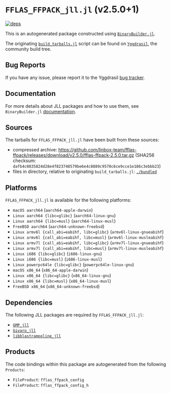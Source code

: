 # `FFLAS_FFPACK_jll.jl` (v2.5.0+1)

[![deps](https://juliahub.com/docs/FFLAS_FFPACK_jll/deps.svg)](https://juliahub.com/ui/Packages/General/FFLAS_FFPACK_jll/)

This is an autogenerated package constructed using [`BinaryBuilder.jl`](https://github.com/JuliaPackaging/BinaryBuilder.jl).

The originating [`build_tarballs.jl`](https://github.com/JuliaPackaging/Yggdrasil/blob/afb5d86d98a2662b450074ab3e6a2e15e5bb3ce2/F/FFLAS_FFPACK/build_tarballs.jl) script can be found on [`Yggdrasil`](https://github.com/JuliaPackaging/Yggdrasil/), the community build tree.

## Bug Reports

If you have any issue, please report it to the Yggdrasil [bug tracker](https://github.com/JuliaPackaging/Yggdrasil/issues).

## Documentation

For more details about JLL packages and how to use them, see `BinaryBuilder.jl` [documentation](https://docs.binarybuilder.org/stable/jll/).

## Sources

The tarballs for `FFLAS_FFPACK_jll.jl` have been built from these sources:

* compressed archive: https://github.com/linbox-team/fflas-ffpack/releases/download/v2.5.0/fflas-ffpack-2.5.0.tar.gz (SHA256 checksum: `dafb4c0835824d28e4f823748579be6e4c8889c9570c6ce9cce1e186c3ebbb23`)
* files in directory, relative to originating `build_tarballs.jl`: [`./bundled`](https://github.com/JuliaPackaging/Yggdrasil/tree/afb5d86d98a2662b450074ab3e6a2e15e5bb3ce2/F/FFLAS_FFPACK/bundled)

## Platforms

`FFLAS_FFPACK_jll.jl` is available for the following platforms:

* `macOS aarch64` (`aarch64-apple-darwin`)
* `Linux aarch64 {libc=glibc}` (`aarch64-linux-gnu`)
* `Linux aarch64 {libc=musl}` (`aarch64-linux-musl`)
* `FreeBSD aarch64` (`aarch64-unknown-freebsd`)
* `Linux armv6l {call_abi=eabihf, libc=glibc}` (`armv6l-linux-gnueabihf`)
* `Linux armv6l {call_abi=eabihf, libc=musl}` (`armv6l-linux-musleabihf`)
* `Linux armv7l {call_abi=eabihf, libc=glibc}` (`armv7l-linux-gnueabihf`)
* `Linux armv7l {call_abi=eabihf, libc=musl}` (`armv7l-linux-musleabihf`)
* `Linux i686 {libc=glibc}` (`i686-linux-gnu`)
* `Linux i686 {libc=musl}` (`i686-linux-musl`)
* `Linux powerpc64le {libc=glibc}` (`powerpc64le-linux-gnu`)
* `macOS x86_64` (`x86_64-apple-darwin`)
* `Linux x86_64 {libc=glibc}` (`x86_64-linux-gnu`)
* `Linux x86_64 {libc=musl}` (`x86_64-linux-musl`)
* `FreeBSD x86_64` (`x86_64-unknown-freebsd`)

## Dependencies

The following JLL packages are required by `FFLAS_FFPACK_jll.jl`:

* [`GMP_jll`](https://github.com/JuliaBinaryWrappers/GMP_jll.jl)
* [`Givaro_jll`](https://github.com/JuliaBinaryWrappers/Givaro_jll.jl)
* [`libblastrampoline_jll`](https://github.com/JuliaBinaryWrappers/libblastrampoline_jll.jl)

## Products

The code bindings within this package are autogenerated from the following `Products`:

* `FileProduct`: `fflas_ffpack_config`
* `FileProduct`: `fflas_ffpack_config_h`
